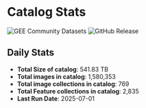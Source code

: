 # Catalog Stats

![GEE Community Datasets](https://img.shields.io/endpoint?url=https://gist.githubusercontent.com/samapriya/34bc0c1280d475d3a69e3b60a706226e/raw/community.json)
![GitHub Release](https://img.shields.io/github/v/release/samapriya/awesome-gee-community-datasets)

## Daily Stats

<!-- START_MARKER -->
* **Total Size of catalog**: 541.83 TB
* **Total images in catalog**: 1,580,353
* **Total image collections in catalog**: 769
* **Total Feature collections in catalog**: 2,835
* **Last Run Date**: 2025-07-01
<!-- END_MARKER -->
